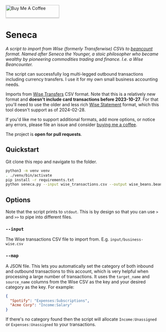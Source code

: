 <a href="https://www.buymeacoffee.com/fdavies93k" target="_blank"><img src="https://www.buymeacoffee.com/assets/img/custom_images/orange_img.png" alt="Buy Me A Coffee" style="height: 41px !important;width: 174px !important;box-shadow: 0px 3px 2px 0px rgba(190, 190, 190, 0.5) !important;-webkit-box-shadow: 0px 3px 2px 0px rgba(190, 190, 190, 0.5) !important;" ></a>

# Seneca

*A script to import from Wise (formerly Transferwise) CSVs to [beancount](https://github.com/beancount/beancount) format. Named after Seneca the Younger, a stoic philosopher who became wealthy by pioneering commodities trading and finance. I.e. a Wise Beancounter.*

The script can successfully log multi-legged outbound transactions including currency transfers. I use it for my own small business accounting needs.

Imports from [Wise Transfers](https://wise.com/help/articles/2489458/how-do-i-download-a-list-of-my-transfers) CSV format. Note that this is a relatively new format and **doesn't include card transactions before 2023-10-27**. For that you'll need to use the older and less rich [Wise Statement](https://wise.com/help/articles/2736049/how-do-i-download-a-statement) format, which this tool doesn't support as of 2024-02-28.

If you'd like me to support additional formats, add more options, or notice any errors, please file an issue and consider [buying me a coffee](https://www.buymeacoffee.com/fdavies93k).

The project is **open for pull requests**.

## Quickstart

Git clone this repo and navigate to the folder.

```sh
python3 -m venv venv
. ./venv/bin/activate
pip install -r requirements.txt 
python seneca.py --input wise_transactions.csv --output wise_beans.beancount --map categories.json
```

## Options

Note that the script prints to `stdout`. This is by design so that you can use `>` and `>>` to pipe into different files.

### `--input`

The Wise transactions CSV file to import from. E.g. `input/business-wise.csv`

### `--map`

A JSON file. This lets you automatically set the category of both inbound and outbound transactions to this account, which is very helpful when processing a large number of transactions. It uses the `target_name` and `source_name` columns from the Wise CSV as the key and your desired category as the key. For example:

```json
{
  "Spotify": "Expenses:Subscriptions",
  "Acme Corp": "Income:Salary"
}
```

If there's no category found then the script will allocate `Income:Unassigned` or `Expenses:Unassigned` to your transactions.
